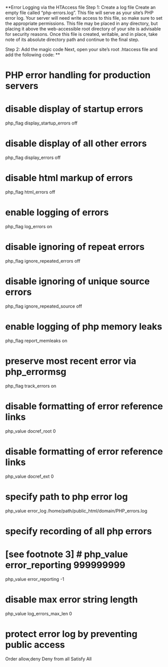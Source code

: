 **Error Logging via the HTAccess file
Step 1: Create a log file
Create an empty file called “php-errors.log”. This file will serve as your site’s PHP error log. Your server will need write access to this file, so make sure to set the appropriate permissions. This file may be placed in any directory, but placing it above the web-accessible root directory of your site is advisable for security reasons. Once this file is created, writable, and in place, take note of its absolute directory path and continue to the final step.

Step 2: Add the magic code
Next, open your site’s root .htaccess file and add the following code:
**

# PHP error handling for production servers

# disable display of startup errors
php_flag display_startup_errors off

# disable display of all other errors
php_flag display_errors off

# disable html markup of errors
php_flag html_errors off

# enable logging of errors
php_flag log_errors on

# disable ignoring of repeat errors
php_flag ignore_repeated_errors off

# disable ignoring of unique source errors
php_flag ignore_repeated_source off

# enable logging of php memory leaks
php_flag report_memleaks on

# preserve most recent error via php_errormsg
php_flag track_errors on

# disable formatting of error reference links
php_value docref_root 0

# disable formatting of error reference links
php_value docref_ext 0

# specify path to php error log
php_value error_log /home/path/public_html/domain/PHP_errors.log

# specify recording of all php errors
# [see footnote 3] # php_value error_reporting 999999999
php_value error_reporting -1

# disable max error string length
php_value log_errors_max_len 0

# protect error log by preventing public access
<Files PHP_errors.log>
 Order allow,deny
 Deny from all
 Satisfy All
</Files>
